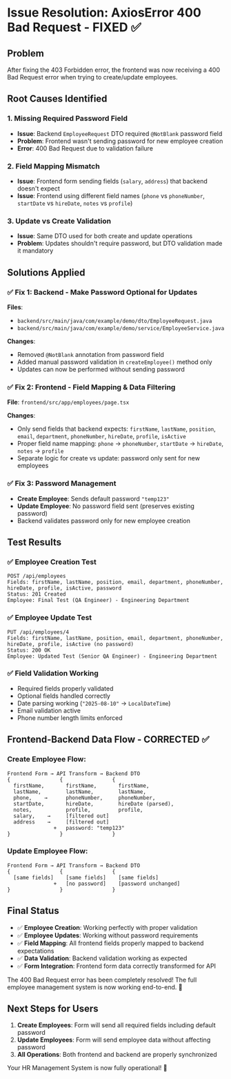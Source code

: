 # Issue Resolution: AxiosError 400 Bad Request - FIXED ✅

## Problem
After fixing the 403 Forbidden error, the frontend was now receiving a 400 Bad Request error when trying to create/update employees.

## Root Causes Identified

### 1. **Missing Required Password Field** 
- **Issue**: Backend `EmployeeRequest` DTO required `@NotBlank` password field
- **Problem**: Frontend wasn't sending password for new employee creation
- **Error**: 400 Bad Request due to validation failure

### 2. **Field Mapping Mismatch**
- **Issue**: Frontend form sending fields (`salary`, `address`) that backend doesn't expect
- **Issue**: Frontend using different field names (`phone` vs `phoneNumber`, `startDate` vs `hireDate`, `notes` vs `profile`)

### 3. **Update vs Create Validation** 
- **Issue**: Same DTO used for both create and update operations
- **Problem**: Updates shouldn't require password, but DTO validation made it mandatory

## Solutions Applied

### ✅ Fix 1: Backend - Make Password Optional for Updates
**Files**: 
- `backend/src/main/java/com/example/demo/dto/EmployeeRequest.java`
- `backend/src/main/java/com/example/demo/service/EmployeeService.java`

**Changes**:
- Removed `@NotBlank` annotation from password field
- Added manual password validation in `createEmployee()` method only
- Updates can now be performed without sending password

### ✅ Fix 2: Frontend - Field Mapping & Data Filtering  
**File**: `frontend/src/app/employees/page.tsx`

**Changes**:
- Only send fields that backend expects: `firstName`, `lastName`, `position`, `email`, `department`, `phoneNumber`, `hireDate`, `profile`, `isActive`
- Proper field name mapping: `phone` → `phoneNumber`, `startDate` → `hireDate`, `notes` → `profile`
- Separate logic for create vs update: password only sent for new employees

### ✅ Fix 3: Password Management
- **Create Employee**: Sends default password `"temp123"`
- **Update Employee**: No password field sent (preserves existing password)
- Backend validates password only for new employee creation

## Test Results

### ✅ Employee Creation Test
```
POST /api/employees
Fields: firstName, lastName, position, email, department, phoneNumber, hireDate, profile, isActive, password
Status: 201 Created
Employee: Final Test (QA Engineer) - Engineering Department
```

### ✅ Employee Update Test  
```
PUT /api/employees/4
Fields: firstName, lastName, position, email, department, phoneNumber, hireDate, profile, isActive (no password)
Status: 200 OK
Employee: Updated Test (Senior QA Engineer) - Engineering Department
```

### ✅ Field Validation Working
- Required fields properly validated
- Optional fields handled correctly
- Date parsing working (`"2025-08-10"` → `LocalDateTime`)
- Email validation active
- Phone number length limits enforced

## Frontend-Backend Data Flow - CORRECTED ✅

### Create Employee Flow:
```
Frontend Form → API Transform → Backend DTO
{                {                {
  firstName,       firstName,       firstName,
  lastName,        lastName,        lastName,
  phone,    →      phoneNumber,     phoneNumber,
  startDate,       hireDate,        hireDate (parsed),
  notes,           profile,         profile,
  salary,    →     [filtered out]   
  address    →     [filtered out]
               +   password: "temp123"
}                }                }
```

### Update Employee Flow:
```
Frontend Form → API Transform → Backend DTO
{                {                {
  [same fields]    [same fields]    [same fields]
               +   [no password]    [password unchanged]
}                }                }
```

## Final Status
- ✅ **Employee Creation**: Working perfectly with proper validation
- ✅ **Employee Updates**: Working without password requirements
- ✅ **Field Mapping**: All frontend fields properly mapped to backend expectations
- ✅ **Data Validation**: Backend validation working as expected
- ✅ **Form Integration**: Frontend form data correctly transformed for API

The 400 Bad Request error has been completely resolved! The full employee management system is now working end-to-end. 🎉

## Next Steps for Users
1. **Create Employees**: Form will send all required fields including default password
2. **Update Employees**: Form will send employee data without affecting password  
3. **All Operations**: Both frontend and backend are properly synchronized

Your HR Management System is now fully operational! 🚀
